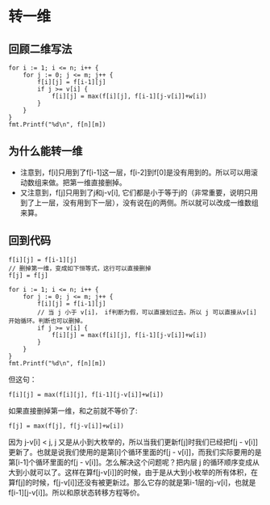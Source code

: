 # 转一维

## 回顾二维写法

```
for i := 1; i <= n; i++ {
	for j := 0; j <= m; j++ {
		f[i][j] = f[i-1][j]
		if j >= v[i] {
			f[i][j] = max(f[i][j], f[i-1][j-v[i]]+w[i])
		}
	}
}
fmt.Printf("%d\n", f[n][m])
```

## 为什么能转一维

- 注意到，f[i]只用到了f[i-1]这一层，f[i-2]到f[0]是没有用到的。所以可以用滚动数组来做。把第一维直接删掉。
- 又注意到，f[j]只用到了j和j-v[i], 它们都是小于等于j的（非常重要，说明只用到了上一层，没有用到下一层），没有说在j的两侧。所以就可以改成一维数组来算。

## 回到代码

```
f[i][j] = f[i-1][j]
// 删掉第一维，变成如下恒等式，这行可以直接删掉
f[j] = f[j]
```

```
for i := 1; i <= n; i++ {
	for j := 0; j <= m; j++ {
		f[i][j] = f[i-1][j]
		// 当 j 小于 v[i]， if判断为假，可以直接划过去。所以 j 可以直接从v[i]开始循环。判断也可以删掉。
		if j >= v[i] {
			f[i][j] = max(f[i][j], f[i-1][j-v[i]]+w[i])
		}
	}
}
fmt.Printf("%d\n", f[n][m])
```

但这句：

```
f[i][j] = max(f[i][j], f[i-1][j-v[i]]+w[i])
```

如果直接删掉第一维，和之前就不等价了:

```
f[j] = max(f[j], f[j-v[i]]+w[i])
```

因为 j-v[i] < j, j 又是从小到大枚举的，所以当我们更新f[j]时我们已经把f[j - v[i]]更新了。也就是说我们使用的是第[i]个循环里面的f[j - v[i]]，而我们实际要用的是第[i-1]个循环里面的f[j - v[i]]。怎么解决这个问题呢？把内层 j 的循环顺序变成从大到小就可以了。这样在算f[j-v[i]]的时候，由于是从大到小枚举的所有体积，在算f[j]的时候，f[j-v[i]]还没有被更新过。那么它存的就是第i-1层的j-v[i]，也就是f[i-1][j-v[i]]。所以和原状态转移方程等价。
